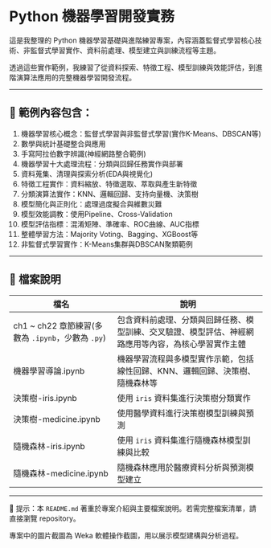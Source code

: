 # Python 機器學習開發實務

這是我整理的 Python 機器學習基礎與進階練習專案，內容涵蓋監督式學習核心技術、非監督式學習實作、資料前處理、模型建立與訓練流程等主題。

透過這些實作範例，我練習了從資料探索、特徵工程、模型訓練與效能評估，到進階演算法應用的完整機器學習開發流程。

---

## 📌 範例內容包含：

1. 機器學習核心概念：監督式學習與非監督式學習(實作K-Means、DBSCAN等)
2. 數學與統計基礎整合與應用
3. 手寫阿拉伯數字辨識(神經網路整合範例)
4. 機器學習十大處理流程：分類與回歸任務實作與部署
5. 資料蒐集、清理與探索分析(EDA與視覺化)
6. 特徵工程實作：資料縮放、特徵選取、萃取與產生新特徵
7. 分類演算法實作：KNN、邏輯回歸、支持向量機、決策樹
8. 模型簡化與正則化：處理過度擬合與維數災難
9. 模型效能調教：使用Pipeline、Cross-Validation
10. 模型評估指標：混淆矩陣、準確率、ROC曲線、AUC指標
11. 整體學習方法：Majority Voting、Bagging、XGBoost等
12. 非監督式學習實作：K-Means集群與DBSCAN聚類範例

---

## 📁 檔案說明

| 檔名                              | 說明                                                                                     |
|----------------------------------|------------------------------------------------------------------------------------------|
| ch1 ~ ch22 章節練習(多數為 `.ipynb`，少數為 `.py`) | 包含資料前處理、分類與回歸任務、模型訓練、交叉驗證、模型評估、神經網路應用等內容，為核心學習實作主體 |
| 機器學習導論.ipynb                | 機器學習流程與多模型實作示範，包括線性回歸、KNN、邏輯回歸、決策樹、隨機森林等                     |
| 決策樹-iris.ipynb                 | 使用 `iris` 資料集進行決策樹分類實作                                                     |
| 決策樹-medicine.ipynb             | 使用醫學資料進行決策樹模型訓練與預測                                                     |
| 隨機森林-iris.ipynb               | 使用 `iris` 資料集進行隨機森林模型訓練與比較                                               |
| 隨機森林-medicine.ipynb           | 隨機森林應用於醫療資料分析與預測模型建立                                                 |

---

📌 提示：本 `README.md` 著重於專案介紹與主要檔案說明。若需完整檔案清單，請直接瀏覽 repository。
  
專案中的圖片截圖為 Weka 軟體操作截圖，用以展示模型建構與分析過程。